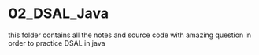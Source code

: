 # 02_DSAL_Java
this folder contains all the notes and source code with amazing question in order to practice DSAL in java
